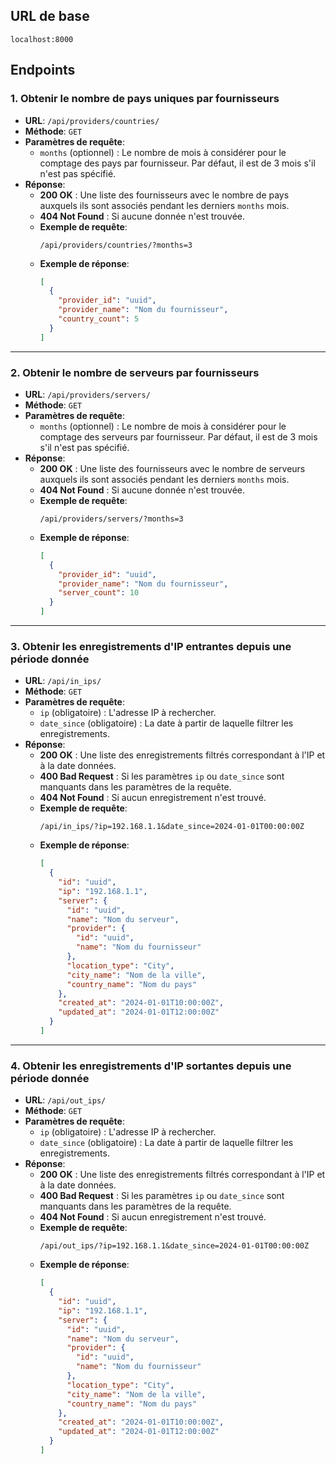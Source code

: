 ## URL de base

```
localhost:8000
```

## Endpoints

### 1. **Obtenir le nombre de pays uniques par fournisseurs**

- **URL**: `/api/providers/countries/`
- **Méthode**: `GET`
- **Paramètres de requête**:
  - `months` (optionnel) : Le nombre de mois à considérer pour le comptage des pays par fournisseur. Par défaut, il est de 3 mois s'il n'est pas spécifié.
- **Réponse**:
  - **200 OK** : Une liste des fournisseurs avec le nombre de pays auxquels ils sont associés pendant les derniers `months` mois.
  - **404 Not Found** : Si aucune donnée n'est trouvée.
  - **Exemple de requête**:
    ```
    /api/providers/countries/?months=3
    ```
  - **Exemple de réponse**:
    ```json
    [
      {
        "provider_id": "uuid",
        "provider_name": "Nom du fournisseur",
        "country_count": 5
      }
    ]
    ```

---

### 2. **Obtenir le nombre de serveurs par fournisseurs**

- **URL**: `/api/providers/servers/`
- **Méthode**: `GET`
- **Paramètres de requête**:
  - `months` (optionnel) : Le nombre de mois à considérer pour le comptage des serveurs par fournisseur. Par défaut, il est de 3 mois s'il n'est pas spécifié.
- **Réponse**:
  - **200 OK** : Une liste des fournisseurs avec le nombre de serveurs auxquels ils sont associés pendant les derniers `months` mois.
  - **404 Not Found** : Si aucune donnée n'est trouvée.
  - **Exemple de requête**:
    ```
    /api/providers/servers/?months=3
    ```
  - **Exemple de réponse**:
    ```json
    [
      {
        "provider_id": "uuid",
        "provider_name": "Nom du fournisseur",
        "server_count": 10
      }
    ]
    ```

---

### 3. **Obtenir les enregistrements d'IP entrantes depuis une période donnée**

- **URL**: `/api/in_ips/`
- **Méthode**: `GET`
- **Paramètres de requête**:
  - `ip` (obligatoire) : L'adresse IP à rechercher.
  - `date_since` (obligatoire) : La date à partir de laquelle filtrer les enregistrements.
- **Réponse**:
  - **200 OK** : Une liste des enregistrements filtrés correspondant à l'IP et à la date données.
  - **400 Bad Request** : Si les paramètres `ip` ou `date_since` sont manquants dans les paramètres de la requête.
  - **404 Not Found** : Si aucun enregistrement n'est trouvé.
  - **Exemple de requête**:
    ```
    /api/in_ips/?ip=192.168.1.1&date_since=2024-01-01T00:00:00Z
    ```
  - **Exemple de réponse**:
    ```json
    [
      {
        "id": "uuid",
        "ip": "192.168.1.1",
        "server": {
          "id": "uuid",
          "name": "Nom du serveur",
          "provider": {
            "id": "uuid",
            "name": "Nom du fournisseur"
          },
          "location_type": "City",
          "city_name": "Nom de la ville",
          "country_name": "Nom du pays"
        },
        "created_at": "2024-01-01T10:00:00Z",
        "updated_at": "2024-01-01T12:00:00Z"
      }
    ]
    ```

---

### 4. **Obtenir les enregistrements d'IP sortantes depuis une période donnée**

- **URL**: `/api/out_ips/`
- **Méthode**: `GET`
- **Paramètres de requête**:
  - `ip` (obligatoire) : L'adresse IP à rechercher.
  - `date_since` (obligatoire) : La date à partir de laquelle filtrer les enregistrements.
- **Réponse**:
  - **200 OK** : Une liste des enregistrements filtrés correspondant à l'IP et à la date données.
  - **400 Bad Request** : Si les paramètres `ip` ou `date_since` sont manquants dans les paramètres de la requête.
  - **404 Not Found** : Si aucun enregistrement n'est trouvé.
  - **Exemple de requête**:
    ```
    /api/out_ips/?ip=192.168.1.1&date_since=2024-01-01T00:00:00Z
    ```
  - **Exemple de réponse**:
    ```json
    [
      {
        "id": "uuid",
        "ip": "192.168.1.1",
        "server": {
          "id": "uuid",
          "name": "Nom du serveur",
          "provider": {
            "id": "uuid",
            "name": "Nom du fournisseur"
          },
          "location_type": "City",
          "city_name": "Nom de la ville",
          "country_name": "Nom du pays"
        },
        "created_at": "2024-01-01T10:00:00Z",
        "updated_at": "2024-01-01T12:00:00Z"
      }
    ]
    ```